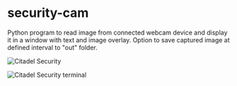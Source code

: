 # security-cam

Python program to read image from connected webcam device and display it in a window with text and image overlay.
Option to save captured image at defined interval to "out" folder.


![Citadel Security](https://i.imgur.com/cMVBBg6.jpeg "Citadel Security")

![Citadel Security terminal](https://i.imgur.com/zt5Bs6E.jpeg "Citadel Security terminal")

